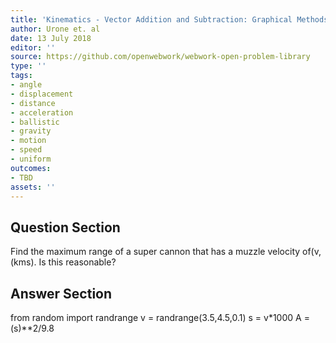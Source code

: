 ```yaml
---
title: 'Kinematics - Vector Addition and Subtraction: Graphical Methods'
author: Urone et. al
date: 13 July 2018
editor: ''
source: https://github.com/openwebwork/webwork-open-problem-library
type: ''
tags:
- angle
- displacement
- distance
- acceleration
- ballistic
- gravity
- motion
- speed
- uniform
outcomes:
- TBD
assets: ''
---
```


## Question Section 

Find the maximum range of a super cannon that has a muzzle velocity of(v,(kms).
Is this reasonable?

## Answer Section

from random import randrange
v = randrange(3.5,4.5,0.1)
s = v*1000
A = (s)**2/9.8